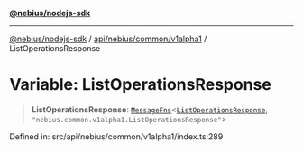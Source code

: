 [**@nebius/nodejs-sdk**](../../../../../README.md)

***

[@nebius/nodejs-sdk](../../../../../README.md) / [api/nebius/common/v1alpha1](../README.md) / ListOperationsResponse

# Variable: ListOperationsResponse

> **ListOperationsResponse**: [`MessageFns`](../../../../../runtime/protos/core/interfaces/MessageFns.md)\<[`ListOperationsResponse`](../interfaces/ListOperationsResponse.md), `"nebius.common.v1alpha1.ListOperationsResponse"`\>

Defined in: src/api/nebius/common/v1alpha1/index.ts:289
